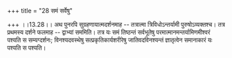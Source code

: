 +++
title = "28 समं सर्वेषु"

+++
।।13.28।। अथ पुनरपि सुग्रहणायात्मदर्शनमाह -- तत्रात्मा त्रिविधोऽन्तर्यामी
पुरुषोऽव्यक्तश्च। तत्र प्रथमस्य दर्शने फलमाह -- द्वाभ्यां सममिति। तत्र
यः समं तिष्ठन्तं सर्वभूतेषु परमात्मानमन्तर्यामिणमीश्वरं पश्यति स
सम्यग्दर्शनः; विनश्यदवस्थेषु सत्प्रकृतिकार्यशरीरेषु जातिवदविनश्यन्तं
ज्ञातृत्वेन समानाकारं यः पश्यति स पश्यति।
